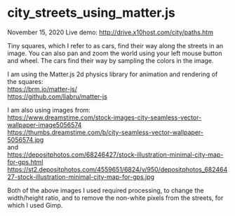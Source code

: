 # city_streets_using_matter.js

November 15, 2020
Live demo: http://drive.x10host.com/city/paths.htm  
  
Tiny squares, which I refer to as cars, find their way along the streets in an image. You can also pan and zoom the world using your left mouse button and wheel. The cars find their way by sampling the colors in the image.
  
I am using the Matter.js  2d physics library for animation and rendering of the squares:  
https://brm.io/matter-js/  
https://github.com/liabru/matter-js  
  
I am also using images from:  
https://www.dreamstime.com/stock-images-city-seamless-vector-wallpaper-image5056574  
https://thumbs.dreamstime.com/b/city-seamless-vector-wallpaper-5056574.jpg  
and  
https://depositphotos.com/68246427/stock-illustration-minimal-city-map-for-gps.html  
https://st2.depositphotos.com/4559651/6824/v/950/depositphotos_68246427-stock-illustration-minimal-city-map-for-gps.jpg  
  
Both of the above images I used required processing, to change the width/height ratio, and to remove the non-white pixels from the streets, for which I used Gimp.  
  
